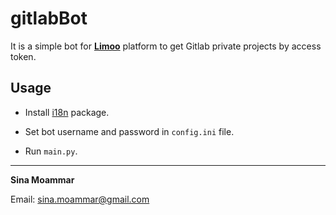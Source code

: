 # gitlabBot
It is a simple bot for [__Limoo__](https://limoo.im/) platform to get Gitlab private projects by access token.

## Usage
* Install [i18n](https://github.com/danhper/python-i18n) package.

* Set bot username and password in ```config.ini``` file.

* Run ```main.py```. 

-----------
__Sina Moammar__

Email: [sina.moammar@gmail.com](mailto:sina.moammar@gmail.com)
